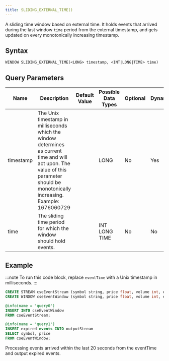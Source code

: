 ```yaml
---
title: SLIDING_EXTERNAL_TIME()
---
```


A sliding time window based on external time. It holds events that arrived during the last window `time` period from the external timestamp, and gets updated on every monotonically increasing timestamp.

## Syntax

    WINDOW SLIDING_EXTERNAL_TIME(<LONG> timestamp, <INT|LONG|TIME> time)

## Query Parameters

| Name        | Description            | Default Value | Possible Data Types | Optional | Dynamic |
|-------------|------------------------|---------------|---------------------|----------|---------|
| timestamp   | The Unix timestamp in milliseconds which the window determines as current time and will act upon. The value of this parameter should be monotonically increasing. Example: 1676060729 |               | LONG     | No       | Yes     |
| time | The sliding time period for which the window should hold events.      |          | INT LONG TIME    | No      | No      |

## Example

:::note
To run this code block, replace `eventTime` with a Unix timestamp in milliseconds.
:::

```sql
CREATE STREAM cseEventStream (symbol string, price float, volume int, eventTime long);
CREATE WINDOW cseEventWindow (symbol string, price float, volume int, eventTime long) SLIDING_EXTERNAL_TIME(eventTime, 20 sec) OUTPUT expired events;

@info(name = 'query0')
INSERT INTO cseEventWindow
FROM cseEventStream;

@info(name = 'query1')
INSERT expired events INTO outputStream
SELECT symbol, price
FROM cseEventWindow;
```

Processing events arrived within the last 20 seconds from the eventTime and output expired events.
